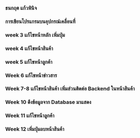### ธนกฤต แก้วพินิจ
### การเขียนโปรแกรมบนอุปกรณ์เคลื่อนที่


### week 3 แก้ไขหน้าหลัก เพิ่มปุ่ม
### week 4 แก้ไขหน้าสินค้า
### week 5 แก้ไขหน้าลูกค้า
### Week 6 แก้ไขหน้าข่าวสาร
### Week 7-8 แก้ไขหน้าสินค้า เพิ่มส่วนติดต่อ Backend ในหน้าสินค้า
### Week 10 ดึงข้อมูลจาก Database มาแสดง
### Week 11 แก้ไขหน้าลูกค้า
### Week 12 เพิ่มปุ่มลบหน้าสินค้า